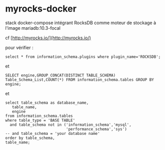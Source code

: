 # myrocks-docker
stack docker-compose intégrant RocksDB comme moteur de stockage à l'image mariadb:10.3-focal

cf [http://myrocks.io/](http://myrocks.io/)

pour vérifier :

    select * from information_schema.plugins where plugin_name='ROCKSDB';

et

    SELECT engine,GROUP_CONCAT(DISTINCT TABLE_SCHEMA) Table_Schema_List,COUNT(*) FROM information_schema.tables GROUP BY engine;


et

    select table_schema as database_name,
       table_name,
       engine
    from information_schema.tables
    where table_type = 'BASE TABLE'
      and table_schema not in ('information_schema','mysql',
                               'performance_schema','sys')
    -- and table_schema = 'your database name'
    order by table_schema,
    table_name;
